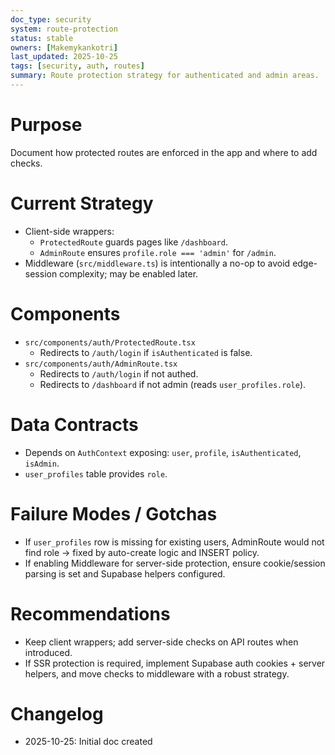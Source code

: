 ```yaml
---
doc_type: security
system: route-protection
status: stable
owners: [Makemykankotri]
last_updated: 2025-10-25
tags: [security, auth, routes]
summary: Route protection strategy for authenticated and admin areas.
---
```


# Purpose
Document how protected routes are enforced in the app and where to add checks.

# Current Strategy
- Client-side wrappers:
  - `ProtectedRoute` guards pages like `/dashboard`.
  - `AdminRoute` ensures `profile.role === 'admin'` for `/admin`.
- Middleware (`src/middleware.ts`) is intentionally a no-op to avoid edge-session complexity; may be enabled later.

# Components
- `src/components/auth/ProtectedRoute.tsx`
  - Redirects to `/auth/login` if `isAuthenticated` is false.
- `src/components/auth/AdminRoute.tsx`
  - Redirects to `/auth/login` if not authed.
  - Redirects to `/dashboard` if not admin (reads `user_profiles.role`).

# Data Contracts
- Depends on `AuthContext` exposing: `user`, `profile`, `isAuthenticated`, `isAdmin`.
- `user_profiles` table provides `role`.

# Failure Modes / Gotchas
- If `user_profiles` row is missing for existing users, AdminRoute would not find role → fixed by auto-create logic and INSERT policy.
- If enabling Middleware for server-side protection, ensure cookie/session parsing is set and Supabase helpers configured.

# Recommendations
- Keep client wrappers; add server-side checks on API routes when introduced.
- If SSR protection is required, implement Supabase auth cookies + server helpers, and move checks to middleware with a robust strategy.

# Changelog
- 2025-10-25: Initial doc created
